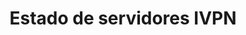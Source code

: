 ---
title: Estado de servidores IVPN
url: /es/status/
params:
  translated: true
layout: servers
---